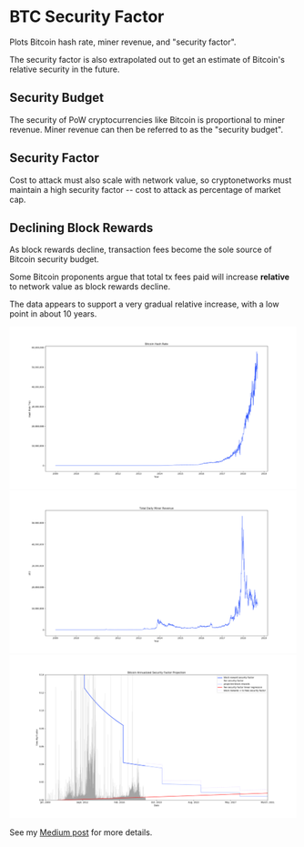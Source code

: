 # BTC Security Factor

Plots Bitcoin hash rate, miner revenue, and "security factor".

The security factor is also extrapolated out to get an estimate of Bitcoin's relative security in the future.

## Security Budget
The security of PoW cryptocurrencies like Bitcoin is proportional to miner revenue.
Miner revenue can then be referred to as the "security budget".

## Security Factor
Cost to attack must also scale with network value, so cryptonetworks must maintain a high security factor -- cost to attack as percentage of market cap.

## Declining Block Rewards
As block rewards decline, transaction fees become the sole source of Bitcoin security budget.

Some Bitcoin proponents argue that total tx fees paid will increase **relative** to network value as block rewards decline.

The data appears to support a very gradual relative increase, with a low point in about 10 years.

![](./figures/hash_rate.png)
![](./figures/miner_revenue.png)
![](./figures/security_factor.png)

See my [Medium post](https://medium.com/coinmonks/bitcoin-security-a-negative-exponential-95e78b6b575) for more details.
